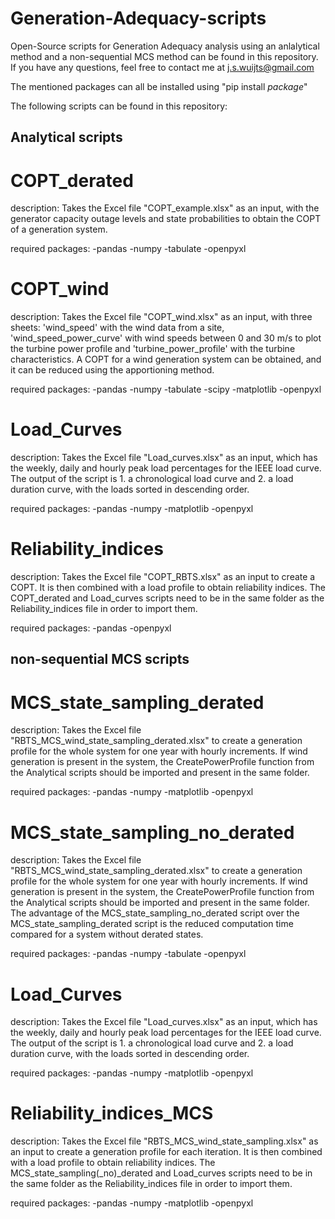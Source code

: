 # Generation-Adequacy-scripts
 Open-Source scripts for Generation Adequacy analysis using an anlalytical method and a non-sequential MCS method can be found in this repository.
 If you have any questions, feel free to contact me at j.s.wuijts@gmail.com

The mentioned packages can all be installed using "pip install *package*"

The following scripts can be found in this repository:

## Analytical scripts ##

# COPT_derated
description: Takes the Excel file "COPT_example.xlsx" as an input, with the generator capacity outage levels and state probabilities to obtain the COPT of a generation system.
 
 required packages: -pandas
                    -numpy
                    -tabulate
                    -openpyxl

# COPT_wind
description: Takes the Excel file "COPT_wind.xlsx" as an input, with three sheets: 'wind_speed' with the wind data from a site, 'wind_speed_power_curve' with wind speeds between 0 and 30 m/s to plot the turbine power profile and 'turbine_power_profile' with the turbine characteristics. A COPT for a wind generation system can be obtained, and it can be reduced using the apportioning method.
 
 required packages: -pandas
                    -numpy
                    -tabulate
                    -scipy
                    -matplotlib
                    -openpyxl

# Load_Curves
description: Takes the Excel file "Load_curves.xlsx" as an input, which has the weekly, daily and hourly peak load percentages for the IEEE load curve. The output of the script is 1. a chronological load curve and 2. a load duration curve, with the loads sorted in descending order.
 
 required packages: -pandas
                    -numpy
                    -matplotlib
                    -openpyxl

# Reliability_indices
description: Takes the Excel file "COPT_RBTS.xlsx" as an input to create a COPT. It is then combined with a load profile to obtain reliability indices. The COPT_derated  and Load_curves scripts need to be in the same folder as the Reliability_indices file in order to import them.

 required packages: -pandas
                    -openpyxl

## non-sequential MCS scripts ##

# MCS_state_sampling_derated
description: Takes the Excel file "RBTS_MCS_wind_state_sampling_derated.xlsx" to create a generation profile for the whole system for one year with hourly increments. If wind generation is present in the system, the CreatePowerProfile function from the Analytical scripts should be imported and present in the same folder.

 required packages: -pandas
                    -numpy
                    -matplotlib
                    -openpyxl

# MCS_state_sampling_no_derated
description: Takes the Excel file "RBTS_MCS_wind_state_sampling_derated.xlsx" to create a generation profile for the whole system for one year with hourly increments. If wind generation is present in the system, the CreatePowerProfile function from the Analytical scripts should be imported and present in the same folder. The advantage of the MCS_state_sampling_no_derated script over the MCS_state_sampling_derated script is the reduced computation time compared for a system without derated states.

 required packages: -pandas
                    -numpy
                    -tabulate
                    -openpyxl

# Load_Curves
description: Takes the Excel file "Load_curves.xlsx" as an input, which has the weekly, daily and hourly peak load percentages for the IEEE load curve. The output of the script is 1. a chronological load curve and 2. a load duration curve, with the loads sorted in descending order.
 
 required packages: -pandas
                    -numpy
                    -matplotlib
                    -openpyxl

# Reliability_indices_MCS
description: Takes the Excel file "RBTS_MCS_wind_state_sampling.xlsx" as an input to create a generation profile for each iteration. It is then combined with a load profile to obtain reliability indices. The MCS_state_sampling(_no)_derated and Load_curves scripts need to be in the same folder as the Reliability_indices file in order to import them.

 required packages: -pandas
                    -numpy
                    -matplotlib
                    -openpyxl
